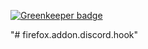 
[![Greenkeeper badge](https://badges.greenkeeper.io/mmis1000/firefox.addon.discord.hook.svg)](https://greenkeeper.io/)

"# firefox.addon.discord.hook" 

